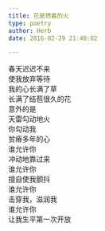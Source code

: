 ```yaml
---  
title: 花是燃着的火  
type: poetry  
author: Herb  
date: 2016-02-29 21:40:02  

---  
```

春天迟迟不来  
使我放弃等待  
我的心长满了草  
长满了结苞很久的花    
意外的是  
天雷勾动地火  
你勾动我  
贫瘠多年的心    
谁允许你  
冲动地靠过来  
谁允许你  
擅自使我颤抖    
谁允许你  
击穿我，滋润我  
谁允许你  
让我生平第一次开放  
